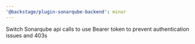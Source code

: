```yaml
---
'@backstage/plugin-sonarqube-backend': minor
---
```


Switch Sonarqube api calls to use Bearer token to prevent authentication issues and 403s
